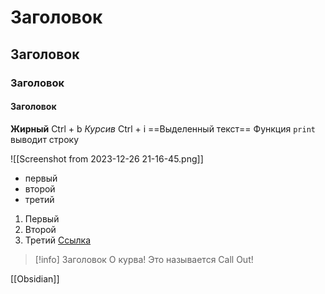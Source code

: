 
# Заголовок
## Заголовок
### Заголовок
#### Заголовок

**Жирный**    Ctrl + b
*Курсив*      Ctrl + i
==Выделенный текст==
Функция `print` выводит строку

![[Screenshot from 2023-12-26 21-16-45.png]]
- первый
- второй
- третий
1. Первый
2. Второй
3. Третий
[Ссылка](https://yandex.ru)

>[!info] Заголовок
>О курва! Это называется Call Out!


[[Obsidian]]


